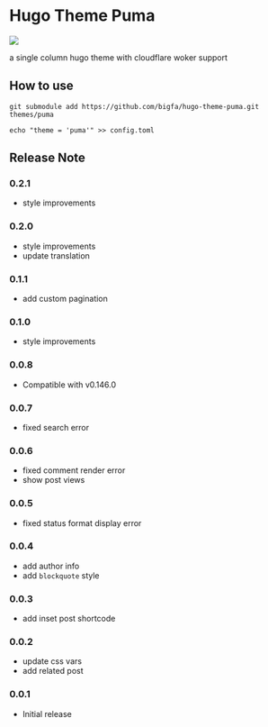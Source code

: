# Hugo Theme Puma

![](https://static.fatesinger.com/2025/01/10eb5gy4cj9fvxag.png)

a single column hugo theme with cloudflare woker support

## How to use

```
git submodule add https://github.com/bigfa/hugo-theme-puma.git themes/puma

echo "theme = 'puma'" >> config.toml
```

## Release Note

### 0.2.1

-   style improvements

### 0.2.0

-   style improvements
-   update translation

### 0.1.1

-   add custom pagination

### 0.1.0

-   style improvements

### 0.0.8

-   Compatible with v0.146.0

### 0.0.7

-   fixed search error

### 0.0.6

-   fixed comment render error
-   show post views

### 0.0.5

-   fixed status format display error

### 0.0.4

-   add author info
-   add `blockquote` style

### 0.0.3

-   add inset post shortcode

### 0.0.2

-   update css vars
-   add related post

### 0.0.1

-   Initial release
